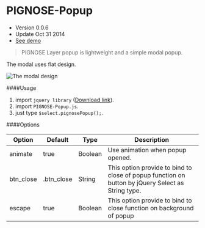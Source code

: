 PIGNOSE-Popup
==
* Version 0.0.6
* Update Oct 31 2014
* [See demo](http://www.pigno.se/barn/PIGNOSE-Popup/)

> PIGNOSE Layer popup is lightweight and a simple modal popup.

The modal uses flat design.

![The modal design](http://www.pigno.se/barn/PIGNOSE-Popup/assets/img/sample.jpg)

####Usage
1. import ```jquery library``` ([Download link](http://www.jquery.com/download/)).
2. import ```PIGNOSE-Popup.js```.
3. just type ```$select.pignosePopup();```.

####Options

| Option    | Default     | Type         | Description                                                                |
|-----------|-------------|--------------|----------------------------------------------------------------------------|
| animate   | true        | Boolean      | Use animation when popup opened.                                           |
| btn_close | .btn_close  | String       | This option provide to bind to close of popup function on button by jQuery Select as String type. |
| escape    | true        | Boolean      | This option provide to bind to close function on background of popup
